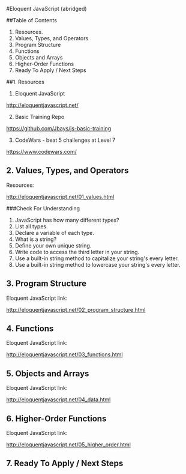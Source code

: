 #Eloquent JavaScript (abridged)

##Table of Contents
1. Resources.
2. Values, Types, and Operators
3. Program Structure
4. Functions                
5. Objects and Arrays
6. Higher-Order Functions
7. Ready To Apply / Next Steps

##1. Resources
1. Eloquent JavaScript

 http://eloquentjavascript.net/

2. Basic Training Repo

  https://github.com/Jbays/js-basic-training

3. CodeWars - beat 5 challenges at Level 7

  https://www.codewars.com/

## 2. Values, Types, and Operators
Resources:

http://eloquentjavascript.net/01_values.html



###Check For Understanding
1. JavaScript has how many different types?
2. List all types.
3. Declare a variable of each type.
4. What is a string?
5. Define your own unique string.
6. Write code to access the third letter in your string.
7. Use a built-in string method to capitalize your string's every letter.
8. Use a built-in string method to lowercase your string's every letter.

## 3. Program Structure
  Eloquent JavaScript link:

  http://eloquentjavascript.net/02_program_structure.html

## 4. Functions
  Eloquent JavaScript link:

  http://eloquentjavascript.net/03_functions.html

## 5. Objects and Arrays
  Eloquent JavaScript link:

  http://eloquentjavascript.net/04_data.html

## 6. Higher-Order Functions
  Eloquent JavaScript link:

  http://eloquentjavascript.net/05_higher_order.html

## 7. Ready To Apply / Next Steps
